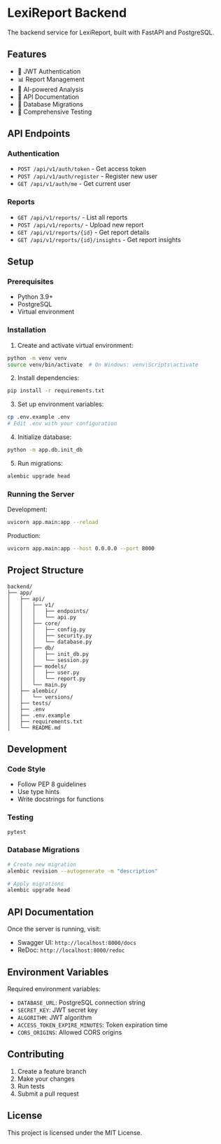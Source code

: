 # LexiReport Backend

The backend service for LexiReport, built with FastAPI and PostgreSQL.

## Features

- 🔐 JWT Authentication
- 📊 Report Management
- 🤖 AI-powered Analysis
- 📝 API Documentation
- 🔄 Database Migrations
- 🧪 Comprehensive Testing

## API Endpoints

### Authentication
- `POST /api/v1/auth/token` - Get access token
- `POST /api/v1/auth/register` - Register new user
- `GET /api/v1/auth/me` - Get current user

### Reports
- `GET /api/v1/reports/` - List all reports
- `POST /api/v1/reports/` - Upload new report
- `GET /api/v1/reports/{id}` - Get report details
- `GET /api/v1/reports/{id}/insights` - Get report insights

## Setup

### Prerequisites
- Python 3.9+
- PostgreSQL
- Virtual environment

### Installation

1. Create and activate virtual environment:
```bash
python -m venv venv
source venv/bin/activate  # On Windows: venv\Scripts\activate
```

2. Install dependencies:
```bash
pip install -r requirements.txt
```

3. Set up environment variables:
```bash
cp .env.example .env
# Edit .env with your configuration
```

4. Initialize database:
```bash
python -m app.db.init_db
```

5. Run migrations:
```bash
alembic upgrade head
```

### Running the Server

Development:
```bash
uvicorn app.main:app --reload
```

Production:
```bash
uvicorn app.main:app --host 0.0.0.0 --port 8000
```

## Project Structure

```
backend/
├── app/
│   ├── api/
│   │   ├── v1/
│   │   │   ├── endpoints/
│   │   │   └── api.py
│   │   ├── core/
│   │   │   ├── config.py
│   │   │   ├── security.py
│   │   │   └── database.py
│   │   ├── db/
│   │   │   ├── init_db.py
│   │   │   └── session.py
│   │   ├── models/
│   │   │   ├── user.py
│   │   │   └── report.py
│   │   └── main.py
│   ├── alembic/
│   │   └── versions/
│   ├── tests/
│   ├── .env
│   ├── .env.example
│   ├── requirements.txt
│   └── README.md
```

## Development

### Code Style
- Follow PEP 8 guidelines
- Use type hints
- Write docstrings for functions

### Testing
```bash
pytest
```

### Database Migrations
```bash
# Create new migration
alembic revision --autogenerate -m "description"

# Apply migrations
alembic upgrade head
```

## API Documentation

Once the server is running, visit:
- Swagger UI: `http://localhost:8000/docs`
- ReDoc: `http://localhost:8000/redoc`

## Environment Variables

Required environment variables:
- `DATABASE_URL`: PostgreSQL connection string
- `SECRET_KEY`: JWT secret key
- `ALGORITHM`: JWT algorithm
- `ACCESS_TOKEN_EXPIRE_MINUTES`: Token expiration time
- `CORS_ORIGINS`: Allowed CORS origins

## Contributing

1. Create a feature branch
2. Make your changes
3. Run tests
4. Submit a pull request

## License

This project is licensed under the MIT License. 